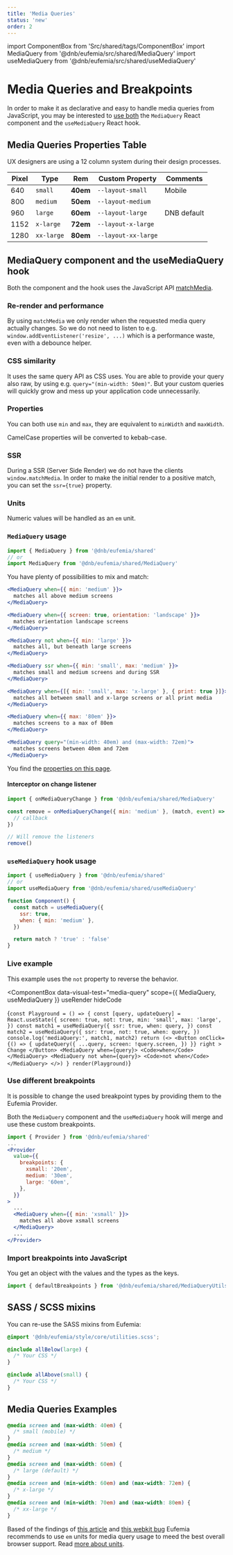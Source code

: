 ```yaml
---
title: 'Media Queries'
status: 'new'
order: 2
---
```


import ComponentBox from 'Src/shared/tags/ComponentBox'
import MediaQuery from '@dnb/eufemia/src/shared/MediaQuery'
import useMediaQuery from '@dnb/eufemia/src/shared/useMediaQuery'

# Media Queries and Breakpoints

In order to make it as declarative and easy to handle media queries from JavaScript, you may be interested to [use both](/uilib/usage/layout/media-queries#mediaquery-component-and-the-usemediaquery-hook) the `MediaQuery` React component and the `useMediaQuery` React hook.

## Media Queries Properties Table

UX designers are using a 12 column system during their design processes.

| Pixel | Type       | Rem      | Custom Property     | Comments    |
| ----- | ---------- | -------- | ------------------- | ----------- |
| 640   | `small`    | **40em** | `--layout-small`    | Mobile      |
| 800   | `medium`   | **50em** | `--layout-medium`   |             |
| 960   | `large`    | **60em** | `--layout-large`    | DNB default |
| 1152  | `x-large`  | **72em** | `--layout-x-large`  |             |
| 1280  | `xx-large` | **80em** | `--layout-xx-large` |             |

<!-- | 1440  | `xxx-large` | **90em** | `--layout-xxx-large` |             | -->

## MediaQuery component and the useMediaQuery hook

Both the component and the hook uses the JavaScript API [matchMedia](https://developer.mozilla.org/en-US/docs/Web/API/Window/matchMedia).

### Re-render and performance

By using `matchMedia` we only render when the requested media query actually changes. So we do not need to listen to e.g. `window.addEventListener('resize', ...)` which is a performance waste, even with a debounce helper.

### CSS similarity

It uses the same query API as CSS uses. You are able to provide your query also raw, by using e.g. `query="(min-width: 50em)"`. But your custom queries will quickly grow and mess up your application code unnecessarily.

### Properties

You can both use `min` and `max`, they are equivalent to `minWidth` and `maxWidth`.

CamelCase properties will be converted to kebab-case.

### SSR

During a SSR (Server Side Render) we do not have the clients `window.matchMedia`. In order to make the initial render to a positive match, you can set the `ssr={true}` property.

### Units

Numeric values will be handled as an `em` unit.

### `MediaQuery` usage

```js
import { MediaQuery } from '@dnb/eufemia/shared'
// or
import MediaQuery from '@dnb/eufemia/shared/MediaQuery'
```

You have plenty of possibilities to mix and match:

```jsx
<MediaQuery when={{ min: 'medium' }}>
  matches all above medium screens
</MediaQuery>

<MediaQuery when={{ screen: true, orientation: 'landscape' }}>
  matches orientation landscape screens
</MediaQuery>

<MediaQuery not when={{ min: 'large' }}>
  matches all, but beneath large screens
</MediaQuery>

<MediaQuery ssr when={{ min: 'small', max: 'medium' }}>
  matches small and medium screens and during SSR
</MediaQuery>

<MediaQuery when={[{ min: 'small', max: 'x-large' }, { print: true }]}>
  matches all between small and x-large screens or all print media
</MediaQuery>

<MediaQuery when={{ max: '80em' }}>
  matches screens to a max of 80em
</MediaQuery>

<MediaQuery query="(min-width: 40em) and (max-width: 72em)">
  matches screens between 40em and 72em
</MediaQuery>
```

You find the [properties on this page](/uilib/shared/media-query/properties).

#### Interceptor on change listener

```jsx
import { onMediaQueryChange } from '@dnb/eufemia/shared/MediaQuery'

const remove = onMediaQueryChange({ min: 'medium' }, (match, event) => {
  // callback
})

// Will remove the listeners
remove()
```

### `useMediaQuery` hook usage

```js
import { useMediaQuery } from '@dnb/eufemia/shared'
// or
import useMediaQuery from '@dnb/eufemia/shared/useMediaQuery'
```

```jsx
function Component() {
  const match = useMediaQuery({
    ssr: true,
    when: { min: 'medium' },
  })

  return match ? 'true' : 'false'
}
```

### Live example

This example uses the `not` property to reverse the behavior.

<!-- prettier-ignore-start -->

<ComponentBox
  data-visual-test="media-query"
  scope={{ MediaQuery, useMediaQuery }}
  useRender
  hideCode
>
{`
const Playground = () => {
  const [query, updateQuery] = React.useState({
    screen: true,
    not: true,
    min: 'small',
    max: 'large',
  })
  const match1 = useMediaQuery({
    ssr: true,
    when: query,
  })
  const match2 = useMediaQuery({
    ssr: true,
    not: true,
    when: query,
  })
  console.log('mediaQuery:', match1, match2)
  return (<>
    <Button
      onClick={() => {
        updateQuery({
          ...query,
          screen: !query.screen,
        })
      }}
      right
    >
      Change
    </Button>
    <MediaQuery when={query}>
      <Code>when</Code>
    </MediaQuery>
    <MediaQuery not when={query}>
      <Code>not when</Code>
    </MediaQuery>
  </>)
}
render(Playground)
`}
</ComponentBox>

<!-- prettier-ignore-end -->

### Use different breakpoints

It is possible to change the used breakpoint types by providing them to the Eufemia Provider.

Both the `MediaQuery` component and the `useMediaQuery` hook will merge and use these custom breakpoints.

```jsx
import { Provider } from '@dnb/eufemia/shared'
...
<Provider
  value={{
    breakpoints: {
      xsmall: '20em',
      medium: '30em',
      large: '60em',
    },
  }}
>
  ...
  <MediaQuery when={{ min: 'xsmall' }}>
    matches all above xsmall screens
  </MediaQuery>
  ...
</Provider>
```

### Import breakpoints into JavaScript

You get an object with the values and the types as the keys.

```js
import { defaultBreakpoints } from '@dnb/eufemia/shared/MediaQueryUtils'
```

## SASS / SCSS mixins

You can re-use the SASS mixins from Eufemia:

```scss
@import '@dnb/eufemia/style/core/utilities.scss';

@include allBelow(large) {
  /* Your CSS */
}

@include allAbove(small) {
  /* Your CSS */
}
```

## Media Queries Examples

```css
@media screen and (max-width: 40em) {
  /* small (mobile) */
}
@media screen and (max-width: 50em) {
  /* medium */
}
@media screen and (max-width: 60em) {
  /* large (default) */
}
@media screen and (min-width: 60em) and (max-width: 72em) {
  /* x-large */
}
@media screen and (min-width: 70em) and (max-width: 80em) {
  /* xx-large */
}
```

Based of the findings of [this article](https://zellwk.com/blog/media-query-units/) and [this webkit bug](https://bugs.webkit.org/show_bug.cgi?id=156684) Eufemia recommends to use `em` units for media query usage to meed the best overall browser support. Read [more about units](/uilib/usage/best-practices/for-styling#units).
